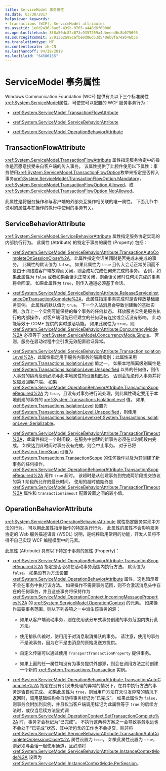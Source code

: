 ```yaml
---
title: ServiceModel 事务属性
ms.date: 03/30/2017
helpviewer_keywords:
- transactions [WCF], ServiceModel attributes
ms.assetid: 1e0d2436-6ae5-439b-9765-a448d6f60000
ms.openlocfilehash: 8f8a50dc82c073c9357209a4dbeeed6c8b075695
ms.sourcegitcommit: 2701302a99cafbe0d86d53d540eb0fa7e9b46b36
ms.translationtype: MT
ms.contentlocale: zh-CN
ms.lasthandoff: 04/28/2019
ms.locfileid: "64586155"
---
```

# <a name="servicemodel-transaction-attributes"></a>ServiceModel 事务属性
Windows Communication Foundation (WCF) 提供有关以下三个标准属性<xref:System.ServiceModel>属性，可使您可以配置的 WCF 服务事务行为：  
  
- <xref:System.ServiceModel.TransactionFlowAttribute>  
  
- <xref:System.ServiceModel.ServiceBehaviorAttribute>  
  
- <xref:System.ServiceModel.OperationBehaviorAttribute>  
  
## <a name="transactionflowattribute"></a>TransactionFlowAttribute  
 <xref:System.ServiceModel.TransactionFlowAttribute> 属性指定服务协定中的操作是否愿意接受来自客户端的传入事务。 该属性提供了此控件使用以下属性：事务使用<xref:System.ServiceModel.TransactionFlowOption>枚举来指定是否传入事务<xref:System.ServiceModel.TransactionFlowOption.Mandatory>， <xref:System.ServiceModel.TransactionFlowOption.Allowed>，或<xref:System.ServiceModel.TransactionFlowOption.NotAllowed>。  
  
 此属性是将服务操作和与客户端的外部交互操作相关联的唯一属性。 下面几节中说明的属性与在操作的执行中使用的事务有关。  
  
## <a name="servicebehaviorattribute"></a>ServiceBehaviorAttribute  
 <xref:System.ServiceModel.ServiceBehaviorAttribute> 属性指定服务协定实现的内部执行行为。 此属性 (Attribute) 的特定于事务的属性 (Property) 包括：  
  
- <xref:System.ServiceModel.ServiceBehaviorAttribute.TransactionAutoCompleteOnSessionClose%2A>，此属性指定会话关闭时是否完成未完成的事务。 此属性的默认值为 `false`。 如果此属性为 `true` 且传入会话正常关闭而不是由于网络或客户端故障而关闭，则会成功完成任何未完成的事务。 否则，如果此属性为 `false` 或者如果会话未正常关闭，则会话关闭时任何未完成的事务将会回滚。 如果此属性为 `true`，则传入通道必须基于会话。  
  
- <xref:System.ServiceModel.ServiceBehaviorAttribute.ReleaseServiceInstanceOnTransactionComplete%2A>，此属性指定事务完成时是否释放基础服务实例。 此属性的默认值为 `true`。 下一个入站消息会导致创建新的基础实例，放弃上一个实例可能保持的每个事务的任何状态。 释放服务实例是服务执行的内部操作，对客户端可能已经建立的任何现有连接或会话没有影响。 此功能等效于 COM+ 提供的实时激活功能。 如果此属性为 `true`，则 <xref:System.ServiceModel.ServiceBehaviorAttribute.ConcurrencyMode%2A> 必须等于 <xref:System.ServiceModel.ConcurrencyMode.Single>。 否则，服务在启动过程中会引发无效配置验证异常。  
  
- <xref:System.ServiceModel.ServiceBehaviorAttribute.TransactionIsolationLevel%2A>，此属性指定用于服务内事务的隔离级别；此属性采用 <xref:System.Transactions.IsolationLevel> 值之一。 如果本地隔离级别属性是 <xref:System.Transactions.IsolationLevel.Unspecified> 以外的任何值，则传入事务的隔离级别必须与此本地属性的设置相匹配。 否则会拒绝传入事务并将故障发回客户端。 如果 <xref:System.ServiceModel.OperationBehaviorAttribute.TransactionScopeRequired%2A> 为 `true`，且没有对事务进行流处理，则此属性确定要用于本地创建的事务的 <xref:System.Transactions.IsolationLevel> 值。 如果 <xref:System.Transactions.IsolationLevel> 设置为 <xref:System.Transactions.IsolationLevel.Unspecified>，则使用 <xref:System.Transactions.IsolationLevel><xref:System.Transactions.IsolationLevel.Serializable>。  
  
- <xref:System.ServiceModel.ServiceBehaviorAttribute.TransactionTimeout%2A>，此属性指定一个时间段，在服务中创建的新事务必须在此时间段内完成。 如果达到此时间时事务没有完成，则会中止事务。 对于已将 <xref:System.TimeSpan> 设置为 <xref:System.Transactions.TransactionScope> 的任何操作以及为其创建了新事务的任何操作，<xref:System.ServiceModel.OperationBehaviorAttribute.TransactionScopeRequired%2A> 用作 `true` 超时。 该超时是从创建事务到完成两阶段提交协议的第 1 阶段所允许的最长时间。 使用的超时值始终是 <xref:System.ServiceModel.ServiceBehaviorAttribute.TransactionTimeout%2A> 属性和 `transactionTimeout` 配置设置之间的较小值。  
  
## <a name="operationbehaviorattribute"></a>OperationBehaviorAttribute  
 <xref:System.ServiceModel.OperationBehaviorAttribute> 属性指定服务实现中方法的行为。 可以用此属性指示操作的特定执行行为。 此属性的属性不会影响服务协定的 Web 服务描述语言 (WSDL) 说明，是纯粹启用常用的功能，开发人员将不得不自己实现 WCF 编程模型中的元素。  
  
 此属性 (Attribute) 具有以下特定于事务的属性 (Property)：  
  
- <xref:System.ServiceModel.OperationBehaviorAttribute.TransactionScopeRequired%2A> 指定是否必须在活动事务范围内执行方法。 默认值为 `false`。 如果没有为方法设置 <xref:System.ServiceModel.OperationBehaviorAttribute> 属性，这也暗示着不会在事务中执行该方法。 如果操作不需要事务范围，则不会激活消息头中存在的任何事务，并且这些事务将保持作为 <xref:System.ServiceModel.OperationContext.IncomingMessageProperties%2A> 的 <xref:System.ServiceModel.OperationContext> 的元素。 如果操作需要事务范围，则从下列各项之一中派生该事务的源：  
  
    - 如果从客户端流动事务，则在使用该分布式事务创建的事务范围内执行此方法。  
  
    - 使用排队传输时，使用用于对消息取消排队的事务。 请注意，使用的事务不是流事务，因为它不是由消息的原始发送方提供。  
  
    - 自定义传输可以通过使用 `TransportTransactionProperty` 提供事务。  
  
    - 如果上面的任一属性均没有为事务提供外部源，则会在调用方法之前创建一个新的 <xref:System.Transactions.Transaction> 实例。  
  
- <xref:System.ServiceModel.OperationBehaviorAttribute.TransactionAutoComplete%2A> 指定在没有引发未处理的异常的情况下，在其中执行方法的事务是否自动完成。 如果此属性为 `true`，则当用户方法在未引发异常的情况下返回时，调用基础结构会自动将事务标记为“已完成”。 如果此属性为 `false`，则事务会附加到实例，并且仅当客户端调用标记为此属性等于 `true` 的后续方法时，或仅当后续方法显式调 <xref:System.ServiceModel.OperationContext.SetTransactionComplete%2A> 时，事务才会标记为“已完成”。 不执行这两种方案之一会导致事务永远也不会处于“已完成”状态，其中所包含的工作也不会提交，除非将 <xref:System.ServiceModel.ServiceBehaviorAttribute.TransactionAutoCompleteOnSessionClose%2A> 属性设置为 `true`。 如果此属性设置为 `true`，则必须与会话一起使用通道，且必须将 <xref:System.ServiceModel.ServiceBehaviorAttribute.InstanceContextMode%2A> 设置为 <xref:System.ServiceModel.InstanceContextMode.PerSession>。

